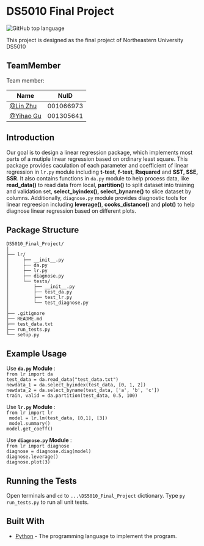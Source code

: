 # DS5010 Final Project

![GitHub top language](https://img.shields.io/github/languages/top/Linzzz81/DS5010_Final_Project.svg)

This project is designed as the final project of Northeastern University DS5010

## TeamMember

Team member:

| Name        | NuID      |
| ----------- | --------- |
| [@Lin Zhu](https://github.com/Linzzz81)     | 001066973 |
| [@Yihao Gu](https://github.com/yougugugu)   | 001305641 |

## Introduction

Our goal is to design a linear regression package, which implements most parts of a mutiple linear regression based on ordinary least square. 
This package provides caculation of each parameter and coefficient of linear regression in ```lr.py``` module including **t-test**, **f-test**, **Rsquared** and **SST, SSE, SSR**. 
It also contains functions in ```da.py``` module to help process data, like **read_data()** to read data from local, **partition()** to split dataset into training and validation set, **select_byindex(), select_byname()** to slice dataset by columns. 
Additionally, ```diagnose.py``` module provides diagnostic tools for linear regreesion including **leverage()**, **cooks_distance()** and **plot()** to help diagnose linear regression based on different plots.

## Package Structure

    DS5010_Final_Project/  
    │  
    ├── lr/  
    │     ├── __init__.py  
    │     ├── da.py  
    │     ├── lr.py  
    │     ├── diagnose.py    
    │     └── tests/  
    │         ├── __init__.py  
    │         ├── test_da.py  
    │         ├── test_lr.py  
    │         └── test_diagnose.py  
    │  
    ├── .gitignore  
    ├── README.md  
    ├── test_data.txt  
    ├── run_tests.py  
    └── setup.py  

## Example Usage

Use **``da.py`` Module** :  
```from lr import da```  
```test_data = da.read_data("test_data.txt")```  
```newdata_1 = da.select_byindex(test_data, [0, 1, 2])```  
```newdata_2 = da.select_byname(test_data, ['a', 'b', 'c'])```  
```train, valid = da.partition(test_data, 0.5, 100)```  

Use **``lr.py`` Module** :  
```from lr import lr```  
``` model = lr.lm(test_data, [0,1], [3])```  
``` model.summary()```  
```model.get_coeff()```  

Use **``diagnose.py`` Module** :  
```from lr import diagnose```  
```diagnose = diagnose.diag(model)```  
```diagnose.leverage()```  
```diagnose.plot(3)```   

## Running the Tests

Open terminals and ```cd``` to ```...\DS5010_Final_Project``` dictionary. Type ```py run_tests.py``` to run all unit tests.

## Built With

* [Python](https://www.python.org/) - The programming language to implement the program.

